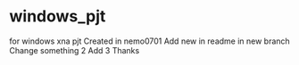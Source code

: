 # windows_pjt
for windows xna pjt
Created in nemo0701
Add new in readme in new branch
Change something 2
Add 3
Thanks
